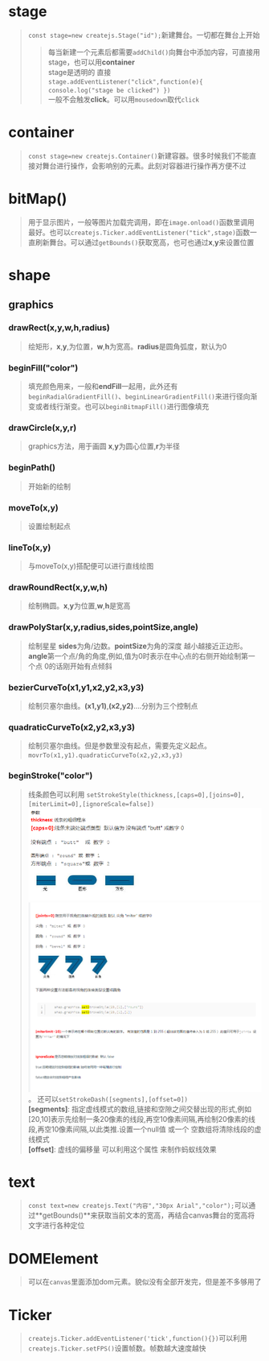 # stage
>`const stage=new createjs.Stage("id");`新建舞台。一切都在舞台上开始
>> 每当新建一个元素后都需要`addChild()`向舞台中添加内容，可直接用stage，也可以用**container**<br>
   stage是透明的 直接```stage.addEventListener("click",function(e){
        console.log("stage be clicked")
    })```<br>
    一般不会触发**click**。可以用`mousedown`取代`click`

# container
>`const stage=new createjs.Container()`新建容器。很多时候我们不能直接对舞台进行操作，会影响别的元素。此刻对容器进行操作再方便不过

# bitMap()
>用于显示图片，一般等图片加载完调用，即在`image.onload()`函数里调用最好。也可以`createjs.Ticker.addEventListener("tick",stage)`函数一直刷新舞台。可以通过`getBounds()`获取宽高，也可也通过**x**,**y**来设置位置

# shape
## graphics
### drawRect(x,y,w,h,radius)
>绘矩形，**x**,**y**,为位置，**w**,**h**为宽高。**radius**是圆角弧度，默认为0
### beginFill("color")
>填充颜色用来，一般和**endFill**一起用，此外还有`beginRadialGradientFill()`、`beginLinearGradientFill()`来进行径向渐变或者线行渐变。也可以`beginBitmapFill()`进行图像填充
### drawCircle(x,y,r)
>graphics方法，用于画圆 **x**,**y**为圆心位置,**r**为半径
### beginPath()
>开始新的绘制
### moveTo(x,y)
>设置绘制起点
### lineTo(x,y)
>与moveTo(x,y)搭配便可以进行直线绘图
### drawRoundRect(x,y,w,h)
>绘制椭圆。**x**,**y**为位置,**w**,**h**是宽高
### drawPolyStar(x,y,radius,sides,pointSize,angle)
>绘制星星 **sides**为角/边数。**pointSize**为角的深度 越小越接近正边形。**angle**第一个点/角的角度,例如,值为0时表示在中心点的右侧开始绘制第一个点 0的话刚开始有点倾斜
### bezierCurveTo(x1,y1,x2,y2,x3,y3)
>绘制贝塞尔曲线。**(x1,y1)**,**(x2,y2)**....分别为三个控制点
### quadraticCurveTo(x2,y2,x3,y3)
>绘制贝塞尔曲线。但是参数里没有起点，需要先定义起点。`movrTo(x1,y1).quadraticCurveTo(x2,y2,x3,y3)`
### beginStroke("color")
>线条颜色可以利用
`setStrokeStyle(thickness,[caps=0],[joins=0],[miterLimit=0],[ignoreScale=false])`
![没加载](image/md/setstroke01.png)![没加载](image/md/setstroke02.png)。
还可以`setStrokeDash([segments],[offset=0])`<br>
**[segments]**: 指定虚线模式的数组,链接和空隙之间交替出现的形式,例如[20,10]表示先绘制一条20像素的线段,再空10像素间隔,再绘制20像素的线段,再空10像素间隔,以此类推.设置一个null值 或一个 空数组将清除线段的虚线模式<br>
**[offset]**: 虚线的偏移量 可以利用这个属性 来制作蚂蚁线效果


# text
> `const text=new createjs.Text("内容","30px Arial","color");`可以通过**getBounds()**来获取当前文本的宽高，再结合canvas舞台的宽高将文字进行各种定位

# DOMElement
> 可以在`canvas`里面添加dom元素。貌似没有全部开发完，但是差不多够用了

# Ticker
> `createjs.Ticker.addEventListener('tick',function(){})`可以利用 `createjs.Ticker.setFPS()`设置帧数。帧数越大速度越快



